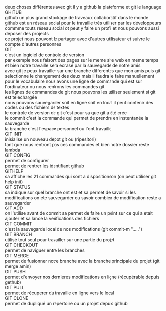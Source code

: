 deux choses différentes avec git il y a github la plateforme et git le language  
GHITUB  
github un plus grand stockage de traveaux collaboratif dans le monde  
github est un réseau social pour le travaille trés utiliser par les développeurs   
commme touts réseau social ot peut y faire un profil et nous pouvons aussi déposer des projects  
ce projet nous pouvont le partager avec d'autres utilisateur et suivre le compte d'autres personnes  
GIT  
c'est un logiciel de controle de version  
par exemple nous faisont des pages sur le meme site web en meme temps et bien notre travaille sera ecrasé par la sauvegarde de notre amis  
avec git je peux travailler sur une branche differentes que mon amis puis git selectionne le changement des deux mais il faudra le faire manuellement  
pour le vocabulaire nous avons une ligne de commande qui est sur l'ordinateur ou nous rentrons les commandes git  
les lignes de commandes de git nous pouvons les utiliser seulement si git est telechargée  
nous pouvons sauvegarder soit en ligne soit en local il peut contenir des codes ou des fichiers de textes  
le controle de version de git c'est pour sa que git a été crée   
le commit c'est la commande qui permet de prendre en instentanée la sauvegarde   
la branche c'est l'espace personnel ou l'ont travaille  
GIT INIT  
inisialise un nouveau depot git ou (ripesitori)  
tant que nous rentront pas ces commandes et bien notre dossier reste lambda  
GIT CONFIG  
permet de configurer   
permet de rentrer les identifiant github  
GITHELP  
sa affiche les 21 commandes qui sont a dispositionson (on peut utiliser git help init)  
GIT STATUS  
sa indique sur quel branche ont est et sa permet de savoir si les modifications on ete sauvegarder ou savoir combien de modification reste a sauvegarder  
GIT ADD  
on l'utilise avant de commit sa permet de faire un point sur ce qui a etait ajouter et sa lance la verifications des fichiers  
GIT COMMIT   
c'est la sauvegarde local de nos modifications (git commit-m ".....")  
GIT BRANCH  
utilisé tout seul pour travailler sur une partie du projet  
GIT CHECKOUT   
permet de naviguer entre les branches  
GIT MERGE  
permet de fusionner notre branche avec la branche principale du projet (git merge amin)  
GIT PUSH  
permet d'envoyer nos dernieres modifications en ligne (récupérable depuis gethub)  
GIT PULL   
 permet de récuperer du travaille en ligne vers le local  
 GIT CLONE  
 permet de dupliqué un repertoire ou un projet depuis github  
